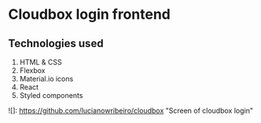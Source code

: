 # Cloudbox login frontend

## Technologies used
1. HTML & CSS
  1. Flexbox
  2. Material.io icons
2. React
3. Styled components

![]: https://github.com/lucianowribeiro/cloudbox "Screen of cloudbox login"
